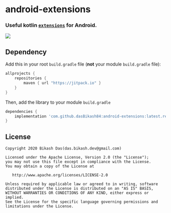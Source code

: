 # android-extensions

### Useful kotlin [`extensions`](https://github.com/dasBikash84/android-extensions/blob/master/android-ext/src/main/java/com/dasbikash/android_extensions/ExtensionFuns.kt) for Android.

[![](https://jitpack.io/v/dasBikash84/android-extensions.svg)](https://jitpack.io/#dasBikash84/android-extensions)

## Dependency

Add this in your root `build.gradle` file (**not** your module `build.gradle` file):

```gradle
allprojects {
	repositories {
        maven { url "https://jitpack.io" }
    }
}
```

Then, add the library to your module `build.gradle`
```gradle
dependencies {
    implementation 'com.github.dasBikash84:android-extensions:latest.release.here'
}
```

License
--------

    Copyright 2020 Bikash Das(das.bikash.dev@gmail.com)

    Licensed under the Apache License, Version 2.0 (the "License");
    you may not use this file except in compliance with the License.
    You may obtain a copy of the License at

       http://www.apache.org/licenses/LICENSE-2.0

    Unless required by applicable law or agreed to in writing, software
    distributed under the License is distributed on an "AS IS" BASIS,
    WITHOUT WARRANTIES OR CONDITIONS OF ANY KIND, either express or implied.
    See the License for the specific language governing permissions and
    limitations under the License.
